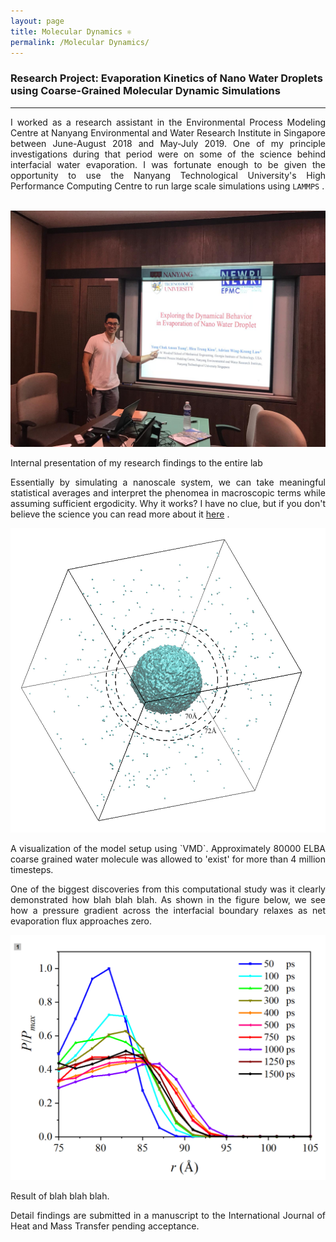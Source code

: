 ```yaml
---
layout: page
title: Molecular Dynamics ⚛️
permalink: /Molecular Dynamics/
---
```

### Research Project: Evaporation Kinetics of Nano Water Droplets using Coarse-Grained Molecular Dynamic Simulations
---
<div align="justify">
I worked as a research assistant in the Environmental Process Modeling Centre at
Nanyang Environmental and Water Research Institute in Singapore between June-August 2018 and May-July 2019.
One of my principle investigations during that period were on some of the science behind interfacial water evaporation.
I was fortunate enough to be given the opportunity to use the Nanyang Technological University's
High Performance Computing Centre to run large scale simulations using <code>LAMMPS</code> .<br />
</div>
<br />

<p align="center">
  <img width="auto" height="auto" src="/assets/photo6.JPG">
  <figcaption>Internal presentation of my research findings to the entire lab</figcaption>
</p>
<div align="justify">
  
Essentially by simulating a nanoscale system, we can take meaningful statistical averages and interpret the phenomea in macroscopic terms while assuming sufficient ergodicity.
Why it works? I have no clue, but if you don't believe the science you can read more about it <a href="https://www.ncbi.nlm.nih.gov/pmc/articles/PMC2800798/pdf/nihms-127989.pdf">here</a> .


<p align="center">
  <img width="auto" height="auto" src="/assets/photo420.jpg">
  <figcaption>A visualization of the model setup using `VMD`. Approximately 80000 ELBA coarse grained water molecule was allowed to 'exist' for more than 4 million timesteps.</figcaption>
</p>

One of the biggest discoveries from this computational study was it clearly demonstrated how blah blah blah. As shown in the figure below, we see how a pressure gradient across the interfacial boundary relaxes as net evaporation flux approaches zero.

<p align="center">
  <img width="auto" height="auto" src="/assets/photo106.png">
</p>

Result of blah blah blah.

Detail findings are submitted in a manuscript to the International Journal of Heat and Mass Transfer pending acceptance.
</div>

